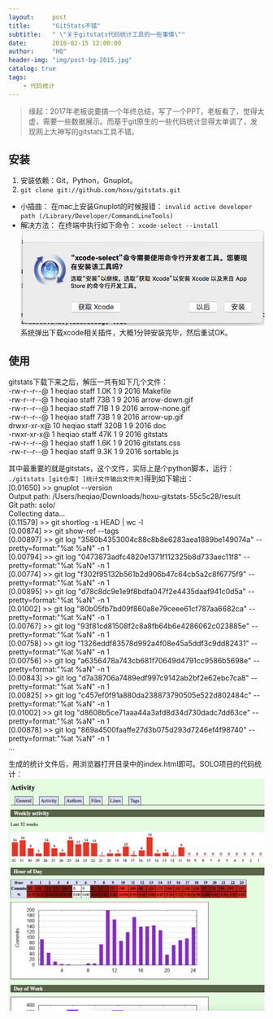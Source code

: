 ```yaml
---
layout:     post
title:      "GitStats不错"
subtitle:   " \"关于gitstats代码统计工具的一些事情\""
date:       2018-02-15 12:00:00
author:     "HQ"
header-img: "img/post-bg-2015.jpg"
catalog: true
tags:
    - 代码统计
---
```


> 缘起：2017年老板说要搞一个年终总结，写了一个PPT，老板看了，觉得太虚，需要一些数据展示。而基于git原生的一些代码统计显得太单调了，发现网上大神写的gitstats工具不错。


## 安装
1.	安装依赖：Git，Python，Gnuplot。
2. `git clone git://github.com/hoxu/gitstats.git`

* 小插曲：
在mac上安装Gnuplot的时候报错：
`invalid active developer path (/Library/Developer/CommandLineTools)`
* 解决方法：
在终端中执行如下命令：
`xcode-select --install`
![插件提示](https://raw.githubusercontent.com/heqiao2010/heqiao2010.github.io/master/img/gitstats/xcode-selected.png "xcode-selected")
系统弹出下载xcode相关插件，大概1分钟安装完毕，然后重试OK。

## 使用
gitstats下载下来之后，解压一共有如下几个文件：<br>
-rw-r--r--@  1 heqiao  staff   1.0K  1  9  2016 Makefile <br>
-rw-r--r--@  1 heqiao  staff    73B  1  9  2016 arrow-down.gif<br>
-rw-r--r--@  1 heqiao  staff    71B  1  9  2016 arrow-none.gif<br>
-rw-r--r--@  1 heqiao  staff    73B  1  9  2016 arrow-up.gif<br>
drwxr-xr-x@ 10 heqiao  staff   320B  1  9  2016 doc<br>
-rwxr-xr-x@  1 heqiao  staff    47K  1  9  2016 gitstats<br>
-rw-r--r--@  1 heqiao  staff   1.6K  1  9  2016 gitstats.css<br>
-rw-r--r--@  1 heqiao  staff   9.3K  1  9  2016 sortable.js<br>

其中最重要的就是gitstats，这个文件，实际上是个python脚本，运行：
`./gitstats [git仓库] [统计文件输出文件夹]`得到如下输出：<br>
[0.01650] >> gnuplot --version<br>
Output path: /Users/heqiao/Downloads/hoxu-gitstats-55c5c28/result<br>
Git path: solo/<br>
Collecting data...<br>
[0.11579] >> git shortlog -s HEAD | wc -l<br>
[0.00874] >> git show-ref --tags<br>
[0.00897] >> git log "3580b4353004c88c8b8e6283aea1889be149074a" --pretty=format:"%at %aN" -n 1<br>
[0.00794] >> git log "0473873adfc4820e1371f112325b8d733aec11f8" --pretty=format:"%at %aN" -n 1<br>
[0.00774] >> git log "f302f95132b561b2d906b47c64cb5a2c8f6775f9" --pretty=format:"%at %aN" -n 1<br>
[0.00895] >> git log "d78c8dc9e1e9f8bdfa047f2e4435daaf941c0d5a" --pretty=format:"%at %aN" -n 1<br>
[0.01002] >> git log "80b05fb7bd09f860a8e79ceee61cf787aa6682ca" --pretty=format:"%at %aN" -n 1<br>
[0.00767] >> git log "93f81cd81508f2c8a8fb64b6e4286062c023885e" --pretty=format:"%at %aN" -n 1<br>
[0.00758] >> git log "1326eddf83578d992a4f08e45a5ddf3c9dd82431" --pretty=format:"%at %aN" -n 1<br>
[0.00756] >> git log "a6356478a743cb681f70649d4791cc9586b5698e" --pretty=format:"%at %aN" -n 1<br>
[0.00843] >> git log "d7a38706a7489edf997c9142ab2bf2e62ebc7ca8" --pretty=format:"%at %aN" -n 1<br>
[0.00825] >> git log "c457ef0f91a880da238873790505e522d802484c" --pretty=format:"%at %aN" -n 1<br>
[0.01002] >> git log "d8608b5ce71aaa44a3afd8d34d730dadc7dd63ce" --pretty=format:"%at %aN" -n 1<br>
[0.00878] >> git log "869a4500faaffe27d3b075d293d7246ef4f98740" --pretty=format:"%at %aN" -n 1<br>
...<br>

生成的统计文件后，用浏览器打开目录中的index.html即可。SOLO项目的代码统计：
![统计文件](https://raw.githubusercontent.com/heqiao2010/heqiao2010.github.io/master/img/gitstats/solo-statistic.png "solo-statistic")